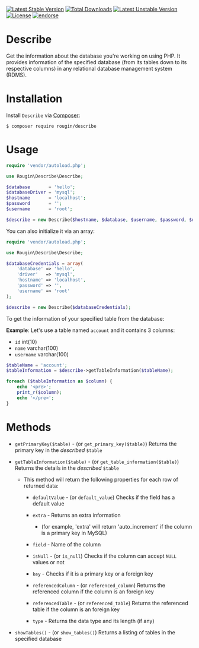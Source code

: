 [![Latest Stable Version](https://poser.pugx.org/rougin/describe/v/stable)](https://packagist.org/packages/rougin/describe) [![Total Downloads](https://poser.pugx.org/rougin/describe/downloads)](https://packagist.org/packages/rougin/describe) [![Latest Unstable Version](https://poser.pugx.org/rougin/describe/v/unstable)](https://packagist.org/packages/rougin/describe) [![License](https://poser.pugx.org/rougin/describe/license)](https://packagist.org/packages/rougin/describe) [![endorse](https://api.coderwall.com/rougin/endorsecount.png)](https://coderwall.com/rougin)

# Describe

Get the information about the database you're working on using PHP. It provides information of the specified database (from its tables down to its respective columns) in any relational database management system (RDMS).

# Installation

Install ```Describe``` via [Composer](https://getcomposer.org):

```$ composer require rougin/describe```

# Usage

```php
require 'vendor/autoload.php';

use Rougin\Describe\Describe;

$database       = 'hello';
$databaseDriver = 'mysql';
$hostname       = 'localhost';
$password       = '';
$username       = 'root';

$describe = new Describe($hostname, $database, $username, $password, $driver);
```

You can also initialize it via an array:

```php
require 'vendor/autoload.php';

use Rougin\Describe\Describe;

$databaseCredentials = array(
	'database' => 'hello',
	'driver'   => 'mysql',
	'hostname' => 'localhost',
	'password' => '',
	'username' => 'root'
);

$describe = new Describe($databaseCredentials);
```

To get the information of your specified table from the database:

**Example**: Let's use a table named ```account``` and it contains 3 columns:

* ```id```       int(10)
* ```name```     varchar(100)
* ```username``` varchar(100)

```php
$tableName = 'account';
$tableInformation = $describe->getTableInformation($tableName);

foreach ($tableInformation as $column) {
	echo '<pre>';
	print_r($column);
	echo '</pre>';
}
```

# Methods

* ```getPrimaryKey($table)``` - (or ```get_primary_key($table)```) Returns the primary key in the *described* ```$table```

* ```getTableInformation($table)``` - (or ```get_table_information($table)```) Returns the details in the *described* ```$table```

	* This method will return the following properties for each row of returned data:

		* ```defaultValue``` - (or ```default_value```) Checks if the field has a default value

		* ```extra``` - Returns an extra information

			* (for example, 'extra' will return 'auto_increment' if the column is a primary key in MySQL)

		* ```field``` - Name of the column

		* ```isNull``` - (or ```is_null```) Checks if the column can accept ```NULL``` values or not

		* ```key``` - Checks if it is a primary key or a foreign key

		* ```referencedColumn``` - (or ```referenced_column```) Returns the referenced column if the column is an foreign key

		* ```referencedTable``` - (or ```referenced_table```) Returns the referenced table if the column is an foreign key

		* ```type``` - Returns the data type and its length (if any)

* ```showTables()``` - (or ```show_tables()```) Returns a listing of tables in the specified database